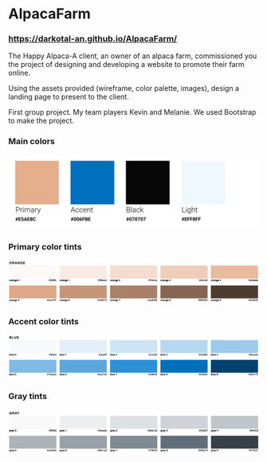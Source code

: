 # AlpacaFarm
### https://darkotal-an.github.io/AlpacaFarm/
The Happy Alpaca-A client, an owner of an alpaca farm, commissioned you the project of designing and developing a website to promote their farm online.

Using the assets provided (wireframe, color palette, images), design a landing page to present to the client.


First group project. My team players Kevin and Melanie. We used Bootstrap to make the project.

### Main colors

![](wireframe/colors.png)

### Primary color tints
![](wireframe/alpaca-colors-primary.png)

### Accent color tints
![](wireframe/alpaca-colors-accent.png)

### Gray tints
![](wireframe/alpaca-colors-gray.png)
